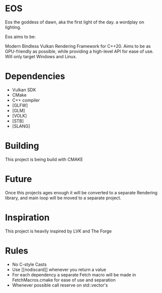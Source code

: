 # EOS
Eos the goddess of dawn, aka the first light of the day. a wordplay on lighting.

Eos aims to be:

Modern Bindless Vulkan Rendering Framework for C++20.
Aims to be as GPU-friendly as possible, while providing a high-level API for ease of use.
Will only target Windows and Linux.

# Dependencies
- Vulkan SDK
- CMake
- C++ compiler
- [GLFW]
- [GLM]
- [VOLK]
- [STB]
- [SLANG]


# Building
This project is being build with CMAKE



# Future
Once this projects ages enough it will be converted to a separate Rendering library, and main loop will be moved to a separate project.


# Inspiration
This project is heavily inspired by LVK and The Forge


# Rules
- No C-style Casts
- Use [[nodiscard]] whenever you return a value
- For each dependency a separate Fetch macro will be made in FetchMacros.cmake for ease of use and separation 
- Whenever possible call reserve on std::vector's